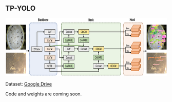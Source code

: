 ## TP-YOLO
<img src="https://github.com/Ericdiii/TP-YOLO/blob/main/figure/TP-YOLO.png?raw=true" height="180"/>

Dataset: [Google Drive](https://drive.google.com/drive/folders/1d5AAjAsaas2aZZ5UGqI30eBaoaMEmU02?usp=drive_link)

Code and weights are coming soon.
